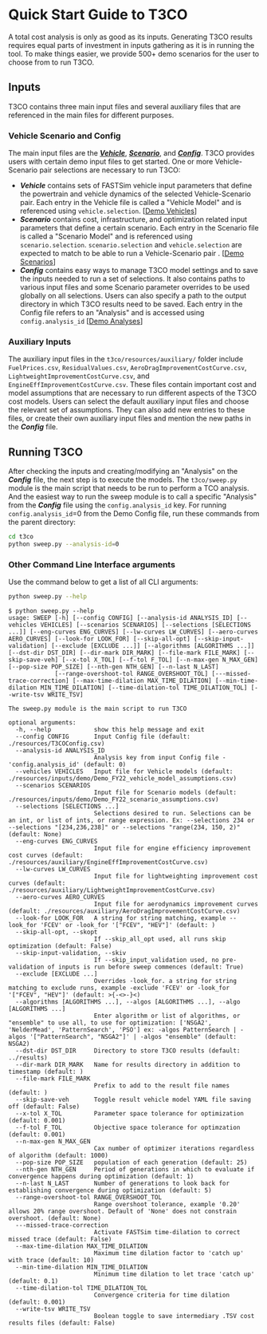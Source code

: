 # Quick Start Guide to T3CO

A total cost analysis is only as good as its inputs. Generating T3CO results requires equal parts of investment in inputs gathering as it is in running the tool. To make things easier, we provide 500+ demo scenarios for the user to choose from to run T3CO.

## Inputs

T3CO contains three main input files and several auxiliary files that are referenced in the main files for different purposes.

### Vehicle Scenario and Config

The main input files are the [***Vehicle***](vehicle_inputs_descriptions.md), [***Scenario***](scenario_inputs_descriptions.md), and [***Config***](config_inputs_descriptions.md). T3CO provides users with certain demo input files to get started. One or more Vehicle-Scenario pair selections are necessary to run T3CO:

- ***Vehicle*** contains sets of FASTSim vehicle input parameters that define the powertrain and vehicle dynamics of the selected Vehicle-Scenario pair. Each entry in the Vehicle file is called a "Vehicle Model" and is referenced using `vehicle.selection`. [[Demo Vehicles](https://github.com/NREL/T3CO/blob/4aed80f4a2caf65abfc7be176fcf34107621e1fe/t3co/resources/inputs/demo/Demo_FY22_vehicle_model_assumptions.csv)]
- ***Scenario*** contains cost, infrastructure, and optimization related input parameters that define a certain scenario. Each entry in the Scenario file is called a "Scenario Model" and is referenced using `scenario.selection`. `scenario.selection` and `vehicle.selection` are expected to match to be able to run a Vehicle-Scenario pair . [[Demo Scenarios](https://github.com/NREL/T3CO/blob/4aed80f4a2caf65abfc7be176fcf34107621e1fe/t3co/resources/inputs/demo/Demo_FY22_scenario_assumptions.csv)]
- ***Config*** contains easy ways to manage T3CO model settings and to save the inputs needed to run a set of selections. It also contains paths to various input files and some Scenario parameter overrides to be used globally on all selections. Users can also specify a path to the output directory in which T3CO results need to be saved. Each entry in the Config file refers to an "Analysis" and is accessed using `config.analysis_id` [[Demo Analyses](https://github.com/NREL/T3CO/blob/4aed80f4a2caf65abfc7be176fcf34107621e1fe/t3co/resources/T3COConfig.csv)]

### Auxiliary Inputs

The auxiliary input files in the `t3co/resources/auxiliary/` folder include `FuelPrices.csv`, `ResidualValues.csv`, `AeroDragImprovementCostCurve.csv`, `LightweightImprovementCostCurve.csv`, and `EngineEffImprovementCostCurve.csv`. These files contain important cost and model assumptions that are necessary to run different aspects of the T3CO cost models. Users can select the default auxiliary input files and choose the relevant set of assumptions. They can also add new entries to these files, or create their own auxiliary input files and mention the new paths in the ***Config*** file.

## Running T3CO
After checking the inputs and creating/modifying an "Analysis" on the ***Config*** file, the next step is to execute the models. The `t3co/sweep.py` module is the main script that needs to be run to perform a TCO analysis. And the easiest way to run the sweep module is to call a specific "Analysis" from the ***Config*** file using the `config.analysis_id` key. For running `config.analysis_id`=0 from the Demo Config file, run these commands from the parent directory:

```bash
cd t3co
python sweep.py --analysis-id=0
```

### Other Command Line Interface arguments
Use the command below to get a list of all CLI arguments:
```bash
python sweep.py --help
```

```
$ python sweep.py --help
usage: SWEEP [-h] [--config CONFIG] [--analysis-id ANALYSIS_ID] [--vehicles VEHICLES] [--scenarios SCENARIOS] [--selections [SELECTIONS ...]] [--eng-curves ENG_CURVES] [--lw-curves LW_CURVES] [--aero-curves AERO_CURVES] [--look-for LOOK_FOR] [--skip-all-opt] [--skip-input-validation] [--exclude [EXCLUDE ...]] [--algorithms [ALGORITHMS ...]] [--dst-dir DST_DIR] [--dir-mark DIR_MARK] [--file-mark FILE_MARK] [--skip-save-veh] [--x-tol X_TOL] [--f-tol F_TOL] [--n-max-gen N_MAX_GEN] [--pop-size POP_SIZE] [--nth-gen NTH_GEN] [--n-last N_LAST]
             [--range-overshoot-tol RANGE_OVERSHOOT_TOL] [---missed-trace-correction] [--max-time-dilation MAX_TIME_DILATION] [--min-time-dilation MIN_TIME_DILATION] [--time-dilation-tol TIME_DILATION_TOL] [--write-tsv WRITE_TSV]

The sweep.py module is the main script to run T3CO

optional arguments:
  -h, --help            show this help message and exit
  --config CONFIG       Input Config file (default: ./resources/T3COConfig.csv)
  --analysis-id ANALYSIS_ID
                        Analysis key from input Config file - 'config.analysis_id' (default: 0)
  --vehicles VEHICLES   Input file for Vehicle models (default: ./resources/inputs/demo/Demo_FY22_vehicle_model_assumptions.csv)
  --scenarios SCENARIOS
                        Input file for Scenario models (default: ./resources/inputs/demo/Demo_FY22_scenario_assumptions.csv)
  --selections [SELECTIONS ...]
                        Selections desired to run. Selections can be an int, or list of ints, or range expression. Ex: --selections 234 or --selections "[234,236,238]" or --selections "range(234, 150, 2)" (default: None)
  --eng-curves ENG_CURVES
                        Input file for engine efficiency improvement cost curves (default: ./resources/auxiliary/EngineEffImprovementCostCurve.csv)
  --lw-curves LW_CURVES
                        Input file for lightweighting improvement cost curves (default: ./resources/auxiliary/LightweightImprovementCostCurve.csv)
  --aero-curves AERO_CURVES
                        Input file for aerodynamics improvement curves (default: ./resources/auxiliary/AeroDragImprovementCostCurve.csv)
  --look-for LOOK_FOR   A string for string matching, example --look_for 'FCEV' or -look_for '["FCEV", "HEV"]' (default: )
  --skip-all-opt, --skopt
                        If --skip_all_opt used, all runs skip optimization (default: False)
  --skip-input-validation, --skiv
                        If --skip_input_validation used, no pre-validation of inputs is run before sweep commences (default: True)
  --exclude [EXCLUDE ...]
                        Overrides -look_for. a string for string matching to exclude runs, example -exclude 'FCEV' or -look_for '["FCEV", "HEV"]' (default: >{-<>-}<)
  --algorithms [ALGORITHMS ...], --algos [ALGORITHMS ...], --algo [ALGORITHMS ...]
                        Enter algorithm or list of algorithms, or "ensemble" to use all, to use for optimization: ['NSGA2', 'NelderMead', 'PatternSearch', 'PSO'] ex: -algos PatternSearch | -algos '["PatternSearch", "NSGA2"]' | -algos "ensemble" (default: NSGA2)
  --dst-dir DST_DIR     Directory to store T3CO results (default: ../results)
  --dir-mark DIR_MARK   Name for results directory in addition to timestamp (default: )
  --file-mark FILE_MARK
                        Prefix to add to the result file names (default: )
  --skip-save-veh       Toggle result vehicle model YAML file saving off (default: False)
  --x-tol X_TOL         Parameter space tolerance for optimization (default: 0.001)
  --f-tol F_TOL         Objective space tolerance for optimzation (default: 0.001)
  --n-max-gen N_MAX_GEN
                        Cax number of optimizer iterations regardless of algorithm (default: 1000)
  --pop-size POP_SIZE   population of each generation (default: 25)
  --nth-gen NTH_GEN     Period of generations in which to evaluate if convergence happens during optimization (default: 1)
  --n-last N_LAST       Number of generations to look back for establishing convergence during optimization (default: 5)
  --range-overshoot-tol RANGE_OVERSHOOT_TOL
                        Range overshoot tolerance, example '0.20' allows 20% range overshoot. Default of 'None' does not constrain overshoot. (default: None)
  ---missed-trace-correction
                        Activate FASTSim time-dilation to correct missed trace (default: False)
  --max-time-dilation MAX_TIME_DILATION
                        Maximum time dilation factor to 'catch up' with trace (default: 10)
  --min-time-dilation MIN_TIME_DILATION
                        Minimum time dilation to let trace 'catch up' (default: 0.1)
  --time-dilation-tol TIME_DILATION_TOL
                        Convergence criteria for time dilation (default: 0.001)
  --write-tsv WRITE_TSV
                        Boolean toggle to save intermediary .TSV cost results files (default: False)
```